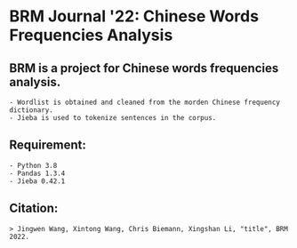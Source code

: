 # BRM Journal '22: Chinese Words Frequencies Analysis 

## BRM is a project for Chinese words frequencies analysis.

    - Wordlist is obtained and cleaned from the morden Chinese frequency dictionary.
    - Jieba is used to tokenize sentences in the corpus.

## Requirement:
    - Python 3.8
    - Pandas 1.3.4
    - Jieba 0.42.1

## Citation:
    > Jingwen Wang, Xintong Wang, Chris Biemann, Xingshan Li, "title", BRM 2022.
